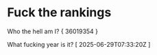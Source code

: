 # Fuck the rankings

Who the hell am I?
{ 36019354 }

What fucking year is it?
[ 2025-06-29T07:33:20Z ]

